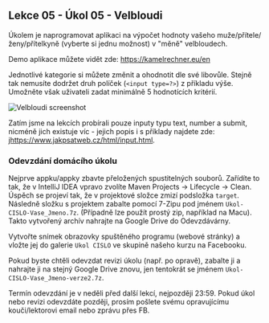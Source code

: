 Lekce 05 - Úkol 05 - Velbloudi
------------------------------

Úkolem je naprogramovat aplikaci na výpočet hodnoty vašeho muže/přítele/ženy/přítelkyně
(vyberte si jednu možnost) v "měně" velbloudech.

Demo aplikace můžete vidět zde: <https://kamelrechner.eu/en>

Jednotlivé kategorie si můžete změnit a ohodnotit dle své libovůle.
Stejně tak nemusíte dodržet druh políček (`<input type=?>`) z příkladu výše.
Umožněte však uživateli zadat minimálně 5 hodnotících kritérií.

![Velbloudi screenshot](img/ukol05-screenshot.png)

Zatím jsme na lekcích probírali pouze inputy typu text, number a submit, nicméně jich
existuje víc - jejich popis i s příklady najdete zde: <jhttps://www.jakpsatweb.cz/html/input.html>.

### Odevzdání domácího úkolu
Nejprve appku/appky zbavte přeložených spustitelných souborů.
Zařídíte to tak, že v IntelliJ IDEA vpravo zvolíte
Maven Projects -> Lifecycle -> Clean.
Úspěch se projeví tak, že v projektové složce zmizí
podsložka `target`.
Následně složku s projektem
zabalte pomocí 7-Zipu pod jménem `Ukol-CISLO-Vase_Jmeno.7z`.
(Případně lze použít prostý zip, například na Macu).
Takto vytvořený archív nahrajte na Google Drive do Odevzdávárny.

Vytvořte snímek obrazovky spuštěného programu (webové stránky) a vložte jej
do galerie `Ukol CISLO` ve skupině našeho kurzu na Facebooku.

Pokud byste chtěli odevzdat revizi úkolu (např. po opravě),
zabalte ji a nahrajte ji na stejný Google Drive znovu,
jen tentokrát se jménem `Ukol-CISLO-Vase_Jmeno-verze2.7z`.

Termín odevzdání je v neděli před další lekcí, nejpozději 23:59.
Pokud úkol nebo revizi odevzdáte později,
prosím pošlete svému opravujícímu kouči/lektorovi email nebo zprávu přes FB.
